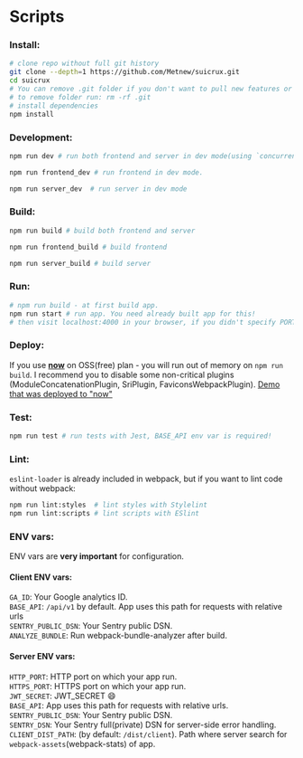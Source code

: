 # Scripts

### Install:
```bash
# clone repo without full git history
git clone --depth=1 https://github.com/Metnew/suicrux.git
cd suicrux
# You can remove .git folder if you don't want to pull new features or need your own repo
# to remove folder run: rm -rf .git
# install dependencies
npm install
```

### Development:

```bash
npm run dev # run both frontend and server in dev mode(using `concurrently`)

npm run frontend_dev # run frontend in dev mode.

npm run server_dev  # run server in dev mode
```

### Build:

```bash
npm run build # build both frontend and server

npm run frontend_build # build frontend

npm run server_build # build server
```

### Run:
```bash
# npm run build - at first build app.
npm run start # run app. You need already built app for this!
# then visit localhost:4000 in your browser, if you didn't specify PORT env var
```

### Deploy:
If you use **[now](https://github.com/zeit/now)** on OSS(free) plan - you will run out of memory on `npm run build`. I recommend you to disable some non-critical plugins (ModuleConcatenationPlugin, SriPlugin, FaviconsWebpackPlugin). [Demo that was deployed to "now"](https://reatty.now.sh/)

### Test:

```bash
npm run test # run tests with Jest, BASE_API env var is required!
```

### Lint:

`eslint-loader` is already included in webpack, but if you want to lint code without webpack:

```bash
npm run lint:styles  # lint styles with Stylelint
npm run lint:scripts # lint scripts with ESlint
```


### ENV vars:
ENV vars are **very important** for configuration.

#### Client ENV vars:
`GA_ID`: Your Google analytics ID.      
`BASE_API`: `/api/v1` by default. App uses this path for requests with relative urls      
`SENTRY_PUBLIC_DSN`: Your Sentry public DSN.     
`ANALYZE_BUNDLE`: Run webpack-bundle-analyzer after build.     

#### Server ENV vars:
`HTTP_PORT`: HTTP port on which your app run.    
`HTTPS_PORT`: HTTPS port on which your app run.        
`JWT_SECRET`: JWT_SECRET :smile:     
`BASE_API`: App uses this path for requests with relative urls.    
`SENTRY_PUBLIC_DSN`: Your Sentry public DSN.      
`SENTRY_DSN`: Your Sentry full(private) DSN for server-side error handling.    
`CLIENT_DIST_PATH`: (by default: `/dist/client`). Path where server search for `webpack-assets`(webpack-stats) of app.    
